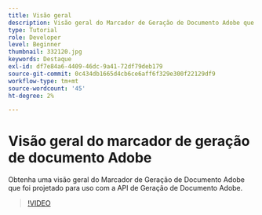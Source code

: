 ```yaml
---
title: Visão geral
description: Visão geral do Marcador de Geração de Documento Adobe que foi projetado para uso com a API de Geração de Documento Adobe
type: Tutorial
role: Developer
level: Beginner
thumbnail: 332120.jpg
keywords: Destaque
exl-id: df7e84a6-4409-46dc-9a41-72df79deb179
source-git-commit: 0c434db1665d4cb6ce6aff6f329e300f22129df9
workflow-type: tm+mt
source-wordcount: '45'
ht-degree: 2%

---
```


# Visão geral do marcador de geração de documento Adobe

Obtenha uma visão geral do Marcador de Geração de Documento Adobe que foi projetado para uso com a API de Geração de Documento Adobe.

>[!VIDEO](https://video.tv.adobe.com/v/332120?hidetitle=true)
